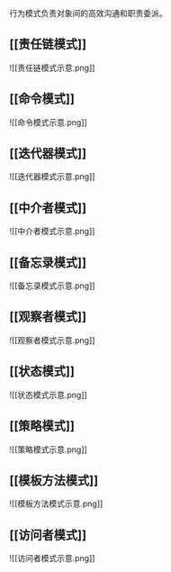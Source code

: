 行为模式负责对象间的高效沟通和职责委派。

## [[责任链模式]]
![[责任链模式示意.png]]
## [[命令模式]]
![[命令模式示意.png]]
## [[迭代器模式]]
![[迭代器模式示意.png]]
## [[中介者模式]]
![[中介者模式示意.png]]
## [[备忘录模式]]
![[备忘录模式示意.png]]
## [[观察者模式]]
![[观察者模式示意.png]]
## [[状态模式]]
![[状态模式示意.png]]
## [[策略模式]]
![[策略模式示意.png]]
## [[模板方法模式]]
![[模板方法模式示意.png]]

## [[访问者模式]]
![[访问者模式示意.png]]